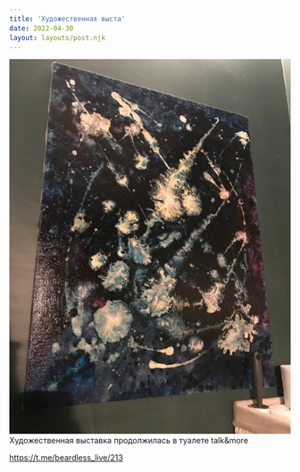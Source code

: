 ```yaml
---
title: 'Художественная выста'
date: 2022-04-30
layout: layouts/post.njk
---
```


![](/img/AgACAgIAAx0CVDWW-AAD1WJthVFHim-hx3liD56FjVahzYjSAAK1vzEbl1toS983kH3_L8iBAQADAgADcwADJAQ.jpg
)
Художественная выставка продолжилась в туалете talk&more

https://t.me/beardless_live/213